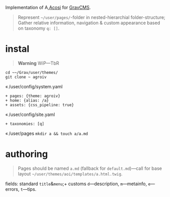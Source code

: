 Implementation of A,[Acosi](https://github.com/eotun/cs) for [GravCMS](https://github.com/getgrav/grav). 

> Represent `~/user/pages/`-folder in nested-hierarchial folder-structure; Gather relative information, navigation & custom appearance based on taxonomy `q: []`.

# instal

> **Warning**
> WiP—TbR

```
cd ~~/Grav/user/themes/
git clone ~ agroiv
```

« /user/config/system.yaml
```
+ pages: {theme: agroiv}
+ home: {alias: /a}
+ assets: {css_pipeline: true}
```

« /user/config/site.yaml
```
+ taxonomies: [q]
```

« /user/pages
`mkdir a && touch a/a.md`

# authoring

> Pages should be named `a.md` (fallback for `default.md`)—call for base layout `~/user/themes/aoi/templates/a.html.twig`.

fields: standard `title`&`menu`;+ customs `d`—description, `m`—metainfo, `e`—errors, `t`—tips.